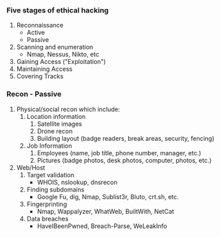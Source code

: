 ### Five stages of ethical hacking
1. Reconnaissance
	- Active
	- Passive
2. Scanning and enumeration
	- Nmap, Nessus, Nikto, etc
3. Gaining Access ("Exploitation")
4. Maintaining Access
5. Covering Tracks

### Recon - Passive
1. Physical/social recon which include:
	1. Location information
		1. Satellite images
		2. Drone recon
		3. Building layout (badge readers, break areas, security, fencing)
	2. Job Information
		1. Employees (name, job title, phone number, manager, etc.)
		2. Pictures (badge photos, desk photos, computer, photos, etc.)
2. Web/Host
	1. Target validation
		- WHOIS, nslookup, dnsrecon
	2. Finding subdomains
		- Google Fu, dig, Nmap, Sublist3r, Bluto, crt.sh, etc.
	3. Fingerprinting
		- Nmap, Wappalyzer, WhatWeb, BuiltWith, NetCat
	4. Data breaches
		- HaveIBeenPwned, Breach-Parse, WeLeakInfo

